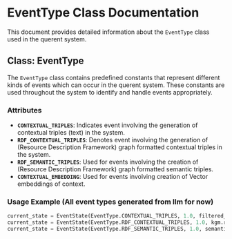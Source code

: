 # EventType Class Documentation

This document provides detailed information about the `EventType` class used in the querent system. 

## Class: EventType

The `EventType` class contains predefined constants that represent different kinds of events which can occur in the querent system. These constants are used throughout the system to identify and handle events appropriately.

### Attributes

- **`CONTEXTUAL_TRIPLES`**: Indicates event involving the generation of contextual triples (text) in the system.
- **`RDF_CONTEXTUAL_TRIPLES`**: Denotes event involving the generation of (Resource Description Framework) graph formatted contextual triples in the system.
- **`RDF_SEMANTIC_TRIPLES`**: Used for events involving the creation of (Resource Description Framework) graph formatted semantic triples.
- **`CONTEXTUAL_EMBEDDING`**: Used for events involving creation of Vector embeddings of context.

### Usage Example (All event types generated from llm for now)

```python
current_state = EventState(EventType.CONTEXTUAL_TRIPLES, 1.0, filtered_triples)
current_state = EventState(EventType.RDF_CONTEXTUAL_TRIPLES, 1.0, kgm.retrieve_triples())
current_state = EventState(EventType.RDF_SEMANTIC_TRIPLES, 1.0, semantic_triples)
